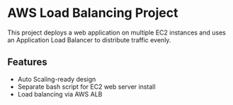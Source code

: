 # AWS Load Balancing Project

This project deploys a web application on multiple EC2 instances and uses an Application Load Balancer to distribute traffic evenly.

## Features
- Auto Scaling-ready design
- Separate bash script for EC2 web server install
- Load balancing via AWS ALB
